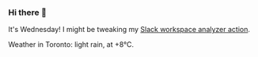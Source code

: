 ### Hi there :wave:

It's Wednesday! I might be tweaking my [Slack workspace analyzer action](https://github.com/bewuethr/slack-analyzer).

Weather in Toronto: light rain, at +8°C.
